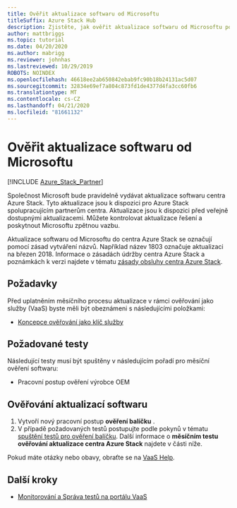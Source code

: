 ```yaml
---
title: Ověřit aktualizace softwaru od Microsoftu
titleSuffix: Azure Stack Hub
description: Zjistěte, jak ověřit aktualizace softwaru od Microsoftu pomocí ověřování centra Azure Stack jako služby.
author: mattbriggs
ms.topic: tutorial
ms.date: 04/20/2020
ms.author: mabrigg
ms.reviewer: johnhas
ms.lastreviewed: 10/29/2019
ROBOTS: NOINDEX
ms.openlocfilehash: 46618ee2ab650842ebab9fc90b18b24131ac5d07
ms.sourcegitcommit: 32834e69ef7a804c873fd1de4377d4fa3cc60fb6
ms.translationtype: MT
ms.contentlocale: cs-CZ
ms.lasthandoff: 04/21/2020
ms.locfileid: "81661132"
---
```

# <a name="validate-software-updates-from-microsoft"></a>Ověřit aktualizace softwaru od Microsoftu

[!INCLUDE [Azure_Stack_Partner](./includes/azure-stack-partner-appliesto.md)]

Společnost Microsoft bude pravidelně vydávat aktualizace softwaru centra Azure Stack. Tyto aktualizace jsou k dispozici pro Azure Stack spolupracujícím partnerům centra. Aktualizace jsou k dispozici před veřejně dostupnými aktualizacemi. Můžete kontrolovat aktualizace řešení a poskytnout Microsoftu zpětnou vazbu.

Aktualizace softwaru od Microsoftu do centra Azure Stack se označují pomocí zásad vytváření názvů. Například název 1803 označuje aktualizaci na březen 2018. Informace o zásadách údržby centra Azure Stack a poznámkách k verzi najdete v tématu [zásady obsluhy centra Azure Stack](../operator/azure-stack-servicing-policy.md).

## <a name="prerequisites"></a>Požadavky

Před uplatněním měsíčního procesu aktualizace v rámci ověřování jako služby (VaaS) byste měli být obeznámeni s následujícími položkami:

- [Koncepce ověřování jako klíč služby](azure-stack-vaas-key-concepts.md)

## <a name="required-tests"></a>Požadované testy

Následující testy musí být spuštěny v následujícím pořadí pro měsíční ověření softwaru:

- Pracovní postup ověření výrobce OEM

## <a name="validating-software-updates"></a>Ověřování aktualizací softwaru

1. Vytvoří nový pracovní postup **ověření balíčku** .
1. V případě požadovaných testů postupujte podle pokynů v tématu [spuštění testů pro ověření balíčku](azure-stack-vaas-validate-oem-package.md#run-package-validation-tests). Další informace o **měsíčním testu ověřování aktualizace centra Azure Stack** najdete v části níže.

Pokud máte otázky nebo obavy, obraťte se na [VaaS Help](mailto:vaashelp@microsoft.com).

## <a name="next-steps"></a>Další kroky

- [Monitorování a Správa testů na portálu VaaS](azure-stack-vaas-monitor-test.md)